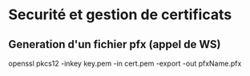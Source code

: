 # Securité et gestion de certificats

## Generation d'un fichier pfx (appel de WS)
openssl pkcs12 -inkey key.pem -in cert.pem -export -out pfxName.pfx